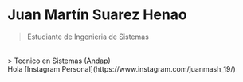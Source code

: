 # Juan Martín Suarez Henao
> Estudiante de Ingenieria de Sistemas
<br>
> Tecnico en Sistemas (Andap)

<br>
Hola [Instagram Personal](https://www.instagram.com/juanmash_19/)
